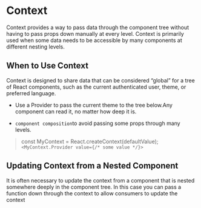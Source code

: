 # Context
Context provides a way to pass data through the component tree without having to pass props down manually at every level. Context is primarily used when some data needs to be accessible by many components at different nesting levels.

## When to Use Context
Context is designed to share data that can be considered “global” for a tree of React components, such as the current authenticated user, theme, or preferred language.

- Use a Provider to pass the current theme to the tree below.Any component can read it, no matter how deep it is.

- `component composition`to avoid passing some props through many levels.

> const MyContext = React.createContext(defaultValue);
> `<MyContext.Provider value={/* some value */}>`

## Updating Context from a Nested Component
It is often necessary to update the context from a component that is nested somewhere deeply in the component tree. In this case you can pass a function down through the context to allow consumers to update the context

